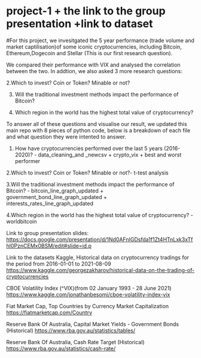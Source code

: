 # project-1 + the link to the group presentation +link to dataset
#For this project, we invesitgated the 5 year performance (trade volume and market captilisation)of some iconic cryptocurrencies, including Bitcoin, Ethereum,Dogecoin and Stellar (This is our first research question).

We compared their performance with VIX and analysed the correlation between the two. In addtion, we also asked 3 more research questions: 

2.Which to invest? Coin or Token? Minable or not?

3. Will the traditional investment methods impact the performance of Bitcoin?

4. Which region in the world has the highest total value of cryptocurrency?


To answer all of these questions and visualise our result, we updated this main repo with 8 pieces of python code, below is a breakdown of each file and what question they were intented to answer. 



1. How have cryptocurrencies performed over the last 5 years (2016-2020)? - data_cleaning_and _newcsv + crypto_vix + best and worst performer

2.Which to invest? Coin or Token? Minable or not?- t-test analysis 

3.Will the traditional investment methods impact the performance of Bitcoin? - bitcoin_line_graph_updated + government_bond_line_graph_updated + interests_rates_line_graph_updated

4.Which region in the world has the highest total value of cryptocurrency? - worldbitcoin



Link to group presentation slides: https://docs.google.com/presentation/d/1Nd0AFnIGDsfda1f1Zt4HTnLxk3xTfhI0PznCEMx0BSM/edit#slide=id.p





Link to the datasets
Kaggle, Historical data on cryptocurrency tradings for the period from 2016-01-01 to 2021-08-09
https://www.kaggle.com/georgezakharov/historical-data-on-the-trading-of-cryptocurrencies

CBOE Volatility Index (^VIX)(from 02 January 1993 - 28 June 2021) https://www.kaggle.com/jonathanbesomi/cboe-volatility-index-vix

Fiat Market Cap, Top Countries by Currency Market Capitalization
https://fiatmarketcap.com/Country

Reserve Bank Of Australia, Capital Market Yields - Government Bonds (Historical)
https://www.rba.gov.au/statistics/tables/

Reserve Bank Of Australia, Cash Rate Target (Historical)
https://www.rba.gov.au/statistics/cash-rate/


